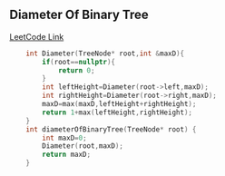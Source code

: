 ## Diameter Of Binary Tree

[LeetCode Link](https://leetcode.com/problems/diameter-of-binary-tree/)
```cpp
    int Diameter(TreeNode* root,int &maxD){
        if(root==nullptr){
            return 0;
        }
        int leftHeight=Diameter(root->left,maxD);
        int rightHeight=Diameter(root->right,maxD);
        maxD=max(maxD,leftHeight+rightHeight);
        return 1+max(leftHeight,rightHeight);
    }
    int diameterOfBinaryTree(TreeNode* root) {
        int maxD=0;
        Diameter(root,maxD);
        return maxD;
    }
```